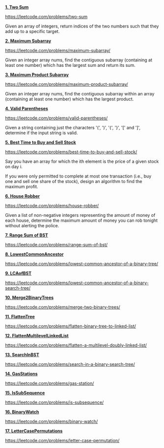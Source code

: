 [**1. Two Sum**](P1_TwoSum.java)

https://leetcode.com/problems/two-sum

Given an array of integers, return indices of the two numbers such that they add up to a specific target.

[**2. Maximum Subarray**](P2_MaxSubArray.java)

https://leetcode.com/problems/maximum-subarray/

Given an integer array nums, find the contiguous subarray (containing at least one number) which has the largest sum and return its sum.

[**3. Maximum Product Subarray**](P3_MaxProductSubArray.java)

https://leetcode.com/problems/maximum-product-subarray/

Given an integer array nums, find the contiguous subarray within an array (containing at least one number) which has the largest product.

[**4. Valid Parentheses**](P4_ValidParenthesis.java)

https://leetcode.com/problems/valid-parentheses/

Given a string containing just the characters '(', ')', '{', '}', '[' and ']', determine if the input string is valid.

[**5. Best Time to Buy and Sell Stock**](P5_BestBuyAndSellStock.java)

https://leetcode.com/problems/best-time-to-buy-and-sell-stock/

Say you have an array for which the ith element is the price of a given stock on day i.

If you were only permitted to complete at most one transaction (i.e., buy one and sell one share of the stock), design an algorithm to find the maximum profit.

[**6. House Robber**](P6_HouseRobber.java)

https://leetcode.com/problems/house-robber/

Given a list of non-negative integers representing the amount of money of each house, determine the maximum amount of money you can rob tonight without alerting the police.

[**7. Range Sum of BST**](P7_RangeSumOfBST.java)

https://leetcode.com/problems/range-sum-of-bst/

[**8. LowestCommonAncestor**](P8_LowestCommonAncestor.java)

https://leetcode.com/problems/lowest-common-ancestor-of-a-binary-tree/

[**9. LCAofBST**](P9_LCAofBST.java)

https://leetcode.com/problems/lowest-common-ancestor-of-a-binary-search-tree/

[**10. Merge2BinaryTrees**](P10_Merge2BinaryTrees.java)

https://leetcode.com/problems/merge-two-binary-trees/

[**11. FlattenTree**](P11_FlattenTree.java)

https://leetcode.com/problems/flatten-binary-tree-to-linked-list/

[**12. FlattenMultilevelLinkedList**](P12_FlattenMultilevelLinkedList.java)

https://leetcode.com/problems/flatten-a-multilevel-doubly-linked-list/

[**13. SearchInBST**](P13_SearchInBST.java)

https://leetcode.com/problems/search-in-a-binary-search-tree/

[**14. GasStations**](P14_GasStations.java)

https://leetcode.com/problems/gas-station/

[**15. IsSubSequence**](P15_IsSubSequence.java)

https://leetcode.com/problems/is-subsequence/

[**16. BinaryWatch**](P16_BinaryWatch.java)

https://leetcode.com/problems/binary-watch/

[**17. LetterCasePermutations**](P17_LetterCasePermutations.java)

https://leetcode.com/problems/letter-case-permutation/